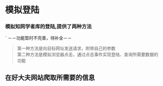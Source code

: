# 模拟登陆
### 模拟知网学者库的登陆,提供了两种方法	
` －－功能暂时不完善，待补全－－
>第一种方法是向目标网址发送请求，附带自己的参数  <br>
>第二种方法是模拟浏览器点击，通过点击事件实现登陆、查询所需要数据的功能
## 在好大夫网站爬取所需要的信息
